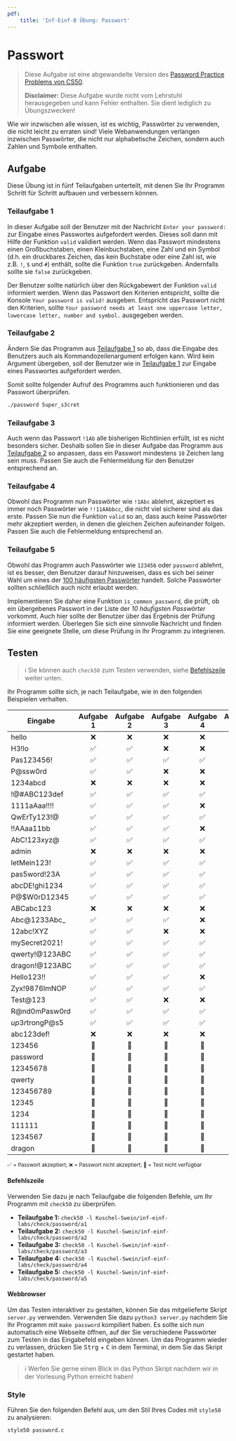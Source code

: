 ```yaml
---
pdf:
    title: 'Inf-Einf-B Übung: Passwort'
---
```


# Passwort

> Diese Aufgabe ist eine abgewandelte Version des [Password Practice Problems von CS50](https://cs50.harvard.edu/x/2024/practice/password/).
>
> **Disclaimer:** Diese Aufgabe wurde nicht vom Lehrstuhl herausgegeben und kann Fehler enthalten. Sie dient lediglich zu Übungszwecken!

Wie wir inzwischen alle wissen, ist es wichtig, Passwörter zu verwenden, die nicht leicht zu erraten sind! Viele Webanwendungen verlangen inzwischen Passwörter, die nicht nur alphabetische Zeichen, sondern auch Zahlen und Symbole enthalten.

## Aufgabe

Diese Übung ist in fünf Teilaufgaben unterteilt, mit denen Sie Ihr Programm Schritt für Schritt aufbauen und verbessern können.

### Teilaufgabe 1

In dieser Aufgabe soll der Benutzer mit der Nachricht `Enter your password:` zur Eingabe eines Passwortes aufgefordert werden.
Dieses soll dann mit Hilfe der Funktion `valid` validiert werden. Wenn das Passwort mindestens einen Großbuchstaben, einen Kleinbuchstaben, eine Zahl und ein Symbol (d.h. ein druckbares Zeichen, das kein Buchstabe oder eine Zahl ist, wie z.B. `!`, `$` und `#`) enthält, sollte die Funktion `true` zurückgeben. Andernfalls sollte sie `false` zurückgeben.

Der Benutzer sollte natürlich über den Rückgabewert der Funktion `valid` informiert werden.
Wenn das Passwort den Kriterien entspricht, sollte die Konsole `Your password is valid!` ausgeben. Entspricht das Passwort nicht den Kriterien, sollte `Your password needs at least one uppercase letter, lowercase letter, number and symbol.` ausgegeben werden.

### Teilaufgabe 2

Ändern Sie das Programm aus [Teilaufgabe 1](#teilaufgabe-1) so ab, dass die Eingabe des Benutzers auch als Kommandozeilenargument erfolgen kann.
Wird kein Argument übergeben, soll der Benutzer wie in [Teilaufgabe 1](#teilaufgabe-1) zur Eingabe eines Passwortes aufgefordert werden.

Somit sollte folgender Aufruf des Programms auch funktionieren und das Passwort überprüfen.

```bash
./password 5uper_s3cret
```

<div style="page-break-after: always"></div>

### Teilaufgabe 3

Auch wenn das Passwort `!1Ab` alle bisherigen Richtlinien erfüllt, ist es nicht besonders sicher. Deshalb sollen Sie in dieser Aufgabe das Programm aus [Teilaufgabe 2](#teilaufgabe-2) so anpassen, dass ein Passwort mindestens `10` Zeichen lang sein muss. Passen Sie auch die Fehlermeldung für den Benutzer entsprechend an.

### Teilaufgabe 4

Obwohl das Programm nun Passwörter wie `!1Abc` ablehnt, akzeptiert es immer noch Passwörter wie `!!11AAbbcc`, die nicht viel sicherer sind als das erste.
Passen Sie nun die Funktion `valid` so an, dass auch keine Passwörter mehr akzeptiert werden, in denen die gleichen Zeichen aufeinander folgen.
Passen Sie auch die Fehlermeldung entsprechend an.

### Teilaufgabe 5

Obwohl das Programm auch Passwörter wie `123456` oder `password` ablehnt, ist es besser, den Benutzer darauf hinzuweisen, dass es sich bei seiner Wahl um eines der [100 häufigsten Passwörter](https://en.wikipedia.org/wiki/Wikipedia:10,000_most_common_passwords#Top_100) handelt. Solche Passwörter sollten schließlich auch nicht erlaubt werden.

Implementieren Sie daher eine Funktion `is_common_password`, die prüft, ob ein übergebenes Passwort in der Liste der _10 häufigsten Passwörter_ vorkommt.
Auch hier sollte der Benutzer über das Ergebnis der Prüfung informiert werden. Überlegen Sie sich eine sinnvolle Nachricht und finden Sie eine geeignete Stelle, um diese Prüfung in Ihr Programm zu integrieren.

## Testen

> ℹ️ Sie können auch `check50` zum Testen verwenden, siehe [Befehlszeile](#befehlszeile) weiter unten.

Ihr Programm sollte sich, je nach Teilaufgabe, wie in den folgenden Beispielen verhalten.

<!-- some cheaty styles to make the table look good -->
<style>tr > td:not(:first-child) { text-align: center }</style>

| Eingabe         | Aufgabe 1 | Aufgabe 2 | Aufgabe 3 | Aufgabe 4 | Aufgabe 5 |
| --------------- | --------- | --------- | --------- | --------- | --------- |
| hello           | ❌        | ❌        | ❌        | ❌        | ❌        |
| H3!lo           | ✅        | ✅        | ❌        | ❌        | ❌        |
| Pas123456!      | ✅        | ✅        | ✅        | ✅        | ✅        |
| P@ssw0rd        | ✅        | ✅        | ❌        | ❌        | ❌        |
| 1234abcd        | ❌        | ❌        | ❌        | ❌        | ❌        |
| !@#ABC123def    | ✅        | ✅        | ✅        | ✅        | ✅        |
| 1111aAaa!!!!    | ✅        | ✅        | ✅        | ❌        | ❌        |
| QwErTy123!@     | ✅        | ✅        | ✅        | ✅        | ✅        |
| !!AAaa11bb      | ✅        | ✅        | ✅        | ❌        | ❌        |
| AbC!123xyz@     | ✅        | ✅        | ✅        | ✅        | ✅        |
| admin           | ❌        | ❌        | ❌        | ❌        | ❌        |
| letMein123!     | ✅        | ✅        | ✅        | ✅        | ✅        |
| pas5word!23A    | ✅        | ✅        | ✅        | ✅        | ✅        |
| abcDE!ghi1234   | ✅        | ✅        | ✅        | ✅        | ✅        |
| P@$W0rD12345    | ✅        | ✅        | ✅        | ✅        | ✅        |
| ABCabc123       | ❌        | ❌        | ❌        | ❌        | ❌        |
| Abc@1233Abc\_   | ✅        | ✅        | ✅        | ❌        | ❌        |
| 12abc!XYZ       | ✅        | ✅        | ❌        | ❌        | ❌        |
| mySecret2021!   | ✅        | ✅        | ✅        | ✅        | ✅        |
| qwerty!@123ABC  | ✅        | ✅        | ✅        | ✅        | ✅        |
| dragon!@123ABC  | ✅        | ✅        | ✅        | ✅        | ✅        |
| Hello123!!      | ✅        | ✅        | ✅        | ❌        | ❌        |
| Zyx!9876lmNOP   | ✅        | ✅        | ✅        | ✅        | ✅        |
| Test@123        | ✅        | ✅        | ❌        | ❌        | ❌        |
| R@nd0mPasw0rd   | ✅        | ✅        | ✅        | ✅        | ✅        |
| $up3r$trongP@s5 | ✅        | ✅        | ✅        | ✅        | ✅        |
| abc123def!      | ❌        | ❌        | ❌        | ❌        | ❌        |
| 123456          | 🚫        | 🚫        | 🚫        | 🚫        | ❌        |
| password        | 🚫        | 🚫        | 🚫        | 🚫        | ❌        |
| 12345678        | 🚫        | 🚫        | 🚫        | 🚫        | ❌        |
| qwerty          | 🚫        | 🚫        | 🚫        | 🚫        | ❌        |
| 123456789       | 🚫        | 🚫        | 🚫        | 🚫        | ❌        |
| 12345           | 🚫        | 🚫        | 🚫        | 🚫        | ❌        |
| 1234            | 🚫        | 🚫        | 🚫        | 🚫        | ❌        |
| 111111          | 🚫        | 🚫        | 🚫        | 🚫        | ❌        |
| 1234567         | 🚫        | 🚫        | 🚫        | 🚫        | ❌        |
| dragon          | 🚫        | 🚫        | 🚫        | 🚫        | ❌        |

<small>✅ = Passwort akzeptiert; ❌ = Passwort nicht akzeptiert; 🚫 = Test nicht verfügbar</small>

#### Befehlszeile

Verwenden Sie dazu je nach Teilaufgabe die folgenden Befehle, um Ihr Programm mit `check50` zu überprüfen.

-   **Teilaufgabe 1:** `check50 -l Kuschel-Swein/inf-einf-labs/check/password/a1`
-   **Teilaufgabe 2:** `check50 -l Kuschel-Swein/inf-einf-labs/check/password/a2`
-   **Teilaufgabe 3:** `check50 -l Kuschel-Swein/inf-einf-labs/check/password/a3`
-   **Teilaufgabe 4:** `check50 -l Kuschel-Swein/inf-einf-labs/check/password/a4`
-   **Teilaufgabe 5:** `check50 -l Kuschel-Swein/inf-einf-labs/check/password/a5`

#### Webbrowser

Um das Testen interaktiver zu gestalten, können Sie das mitgelieferte Skript `server.py` verwenden.
Verwenden Sie dazu `python3 server.py` nachdem Sie Ihr Programm mit `make password` kompiliert haben. Es sollte sich nun automatisch eine Webseite öffnen, auf der Sie verschiedene Passwörter zum Testen in das Eingabefeld eingeben können. Um das Programm wieder zu verlassen, drücken Sie <kbd>Strg</kbd> + <kbd>C</kbd> in dem Terminal, in dem Sie das Skript gestartet haben.

> ℹ️ Werfen Sie gerne einen Blick in das Python Skript nachdem wir in der Vorlesung Python erreicht haben!

### Style

Führen Sie den folgenden Befehl aus, um den Stil Ihres Codes mit `style50` zu analysieren:

```bash
style50 password.c
```
